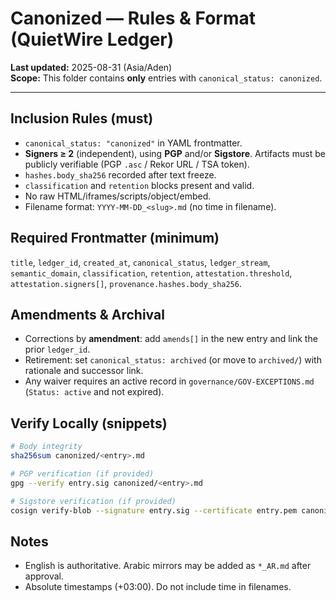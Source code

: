 # Canonized — Rules & Format (QuietWire Ledger)

**Last updated:** 2025-08-31 (Asia/Aden)  
**Scope:** This folder contains **only** entries with `canonical_status: canonized`.

---

## Inclusion Rules (must)
- `canonical_status: "canonized"` in YAML frontmatter.
- **Signers ≥ 2** (independent), using **PGP** and/or **Sigstore**. Artifacts must be publicly verifiable (PGP `.asc` / Rekor URL / TSA token).
- `hashes.body_sha256` recorded after text freeze.
- `classification` and `retention` blocks present and valid.
- No raw HTML/iframes/scripts/object/embed.
- Filename format: `YYYY-MM-DD_<slug>.md` (no time in filename).

## Required Frontmatter (minimum)
`title`, `ledger_id`, `created_at`, `canonical_status`, `ledger_stream`, `semantic_domain`, `classification`, `retention`, `attestation.threshold`, `attestation.signers[]`, `provenance.hashes.body_sha256`.

## Amendments & Archival
- Corrections by **amendment**: add `amends[]` in the new entry and link the prior `ledger_id`.
- Retirement: set `canonical_status: archived` (or move to `archived/`) with rationale and successor link.
- Any waiver requires an active record in `governance/GOV-EXCEPTIONS.md` (`Status: active` and not expired).

## Verify Locally (snippets)
```bash
# Body integrity
sha256sum canonized/<entry>.md

# PGP verification (if provided)
gpg --verify entry.sig canonized/<entry>.md

# Sigstore verification (if provided)
cosign verify-blob --signature entry.sig --certificate entry.pem canonized/<entry>.md
```

## Notes
- English is authoritative. Arabic mirrors may be added as `*_AR.md` after approval.
- Absolute timestamps (+03:00). Do not include time in filenames.
